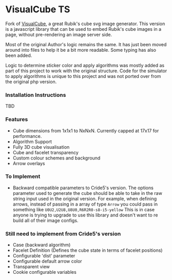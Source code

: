# VisualCube TS
Fork of [VisualCube](https://github.com/Cride5/visualcube), a great Rubik's cube svg image generator. This version is a javascript library that can be used to embed Rubik's cube images in a page, without pre-rendering an image server side.

Most of the original Author's logic remains the same. It has just been moved around into files to help it be a bit more readable. Some typing has also been added.

Logic to determine sticker color and apply algorithms was mostly added as part of this project to work with the original structure. Code for the simulator to apply algorithms is unique to this project and was not ported over from the original php version.

### Installation Instructions
TBD

### Features 
* Cube dimensions from 1x1x1 to NxNxN. Currently capped at 17x17 for performance.
* Algorithm Support
* Fully 3D cube visualisation
* Cube and facelet transparency
* Custom colour schemes and background
* Arrow overlays

### To Implement
* Backward compatible parameters to Cride5's version. The options parameter used to generate the cube should be able to take in the raw string input used in the original version. For example, when defining arrows, instead of passing in a array of type `Arrow` you could pass in something like `U0U2,U2U8,U8U0,R6R2R0-s8-i5-yellow` This is in case anyone is trying to upgrade to use this library and doesn't want to re build all of their image configs.

### Still need to implement from Cride5's version
* Case (backward algorithm)
* Facelet Definition (Defines the cube state in terms of facelet positions)
* Configurable 'dist' parameter
* Configurable default arrow color
* Transparent view
* Cookie configurable variables